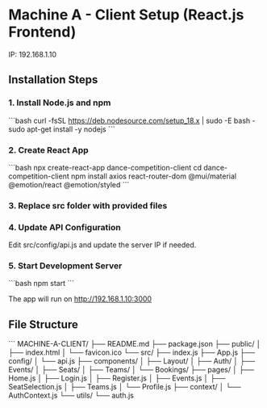 # Machine A - Client Setup (React.js Frontend)
IP: 192.168.1.10

## Installation Steps

### 1. Install Node.js and npm
\`\`\`bash
curl -fsSL https://deb.nodesource.com/setup_18.x | sudo -E bash -
sudo apt-get install -y nodejs
\`\`\`

### 2. Create React App
\`\`\`bash
npx create-react-app dance-competition-client
cd dance-competition-client
npm install axios react-router-dom @mui/material @emotion/react @emotion/styled
\`\`\`

### 3. Replace src folder with provided files

### 4. Update API Configuration
Edit src/config/api.js and update the server IP if needed.

### 5. Start Development Server
\`\`\`bash
npm start
\`\`\`

The app will run on http://192.168.1.10:3000

## File Structure
\`\`\`
MACHINE-A-CLIENT/
├── README.md
├── package.json
├── public/
│   ├── index.html
│   └── favicon.ico
└── src/
    ├── index.js
    ├── App.js
    ├── config/
    │   └── api.js
    ├── components/
    │   ├── Layout/
    │   ├── Auth/
    │   ├── Events/
    │   ├── Seats/
    │   ├── Teams/
    │   └── Bookings/
    ├── pages/
    │   ├── Home.js
    │   ├── Login.js
    │   ├── Register.js
    │   ├── Events.js
    │   ├── SeatSelection.js
    │   ├── Teams.js
    │   └── Profile.js
    ├── context/
    │   └── AuthContext.js
    └── utils/
        └── auth.js
